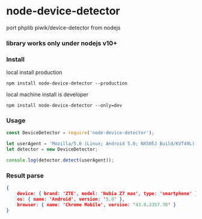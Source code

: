 # node-device-detector


port phplib piwik/device-detector from nodejs

### library works only under nodejs v10+

### Install
local install production
```
npm install node-device-detector --production
```
local machine install is developer
```
npm install node-device-detector --only=dev
```

### Usage

```js
const DeviceDetector = require('node-device-detector');

let userAgent = 'Mozilla/5.0 (Linux; Android 5.0; NX505J Build/KVT49L) AppleWebKit/537.36 (KHTML, like Gecko) Chrome/43.0.2357.78 Mobile Safari/537.36';
let detector = new DeviceDetector;

console.log(detector.detect(userAgent));
```
### Result parse
```json
{ 
    device: { brand: 'ZTE', model: 'Nubia Z7 max', type: 'smartphone' },
    os: { name: 'Android', version: '5.0' },
    browser: { name: 'Chrome Mobile', version: '43.0.2357.78' } 
}
```